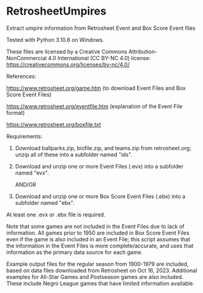 # RetrosheetUmpires
Extract umpire information from Retrosheet Event and Box Score Event files

Tested with Python 3.10.8 on Windows.

These files are licensed by a Creative Commons Attribution-NonCommercial 4.0 International (CC BY-NC 4.0) license: https://creativecommons.org/licenses/by-nc/4.0/

References:

https://www.retrosheet.org/game.htm (to download Event Files and Box Score Event Files)

https://www.retrosheet.org/eventfile.htm (explanation of the Event File format)

https://www.retrosheet.org/boxfile.txt

 
Requirements:

1. Download ballparks.zip, biofile.zip, and teams.zip from retrosheet.org; unzip all of these into a subfolder named "ids".

2. Download and unzip one or more Event Files (.evx) into a subfolder named "evx".

   AND/OR

3. Download and unzip one or more Box Score Event Files (.ebx) into a subfolder named "ebx". 

At least one .evx or .ebx file is required.

Note that some games are not included in the Event Files due to lack of information. 
All games prior to 1950 are included in Box Score Event Files even if the game is also
included in an Event File; this script assumes that the information in the Event Files
is more complete/accurate, and uses that information as the primary data source for 
each game.

Example output files for the regular season from 1900-1979 are included, based on data files downloaded from Retrosheet on Oct 16, 2023.
Additional examples for All-Star Games and Postseason games are also included. These include Negro League games that have limited information available.
